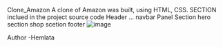 
Clone_Amazon
A clone of Amazon was built, using HTML, CSS. 
SECTION inclued in the project source code
Header ... navbar
Panel Section
hero section
shop scetion
footer
![image](https://github.com/user-attachments/assets/48905ccf-fc8e-41d0-a42a-878ecfc096be)

Author -Hemlata
